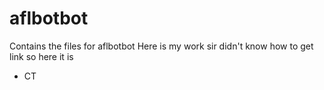 # aflbotbot
Contains the files for aflbotbot
Here is my work sir didn't know how to get link so here it is
- CT 

